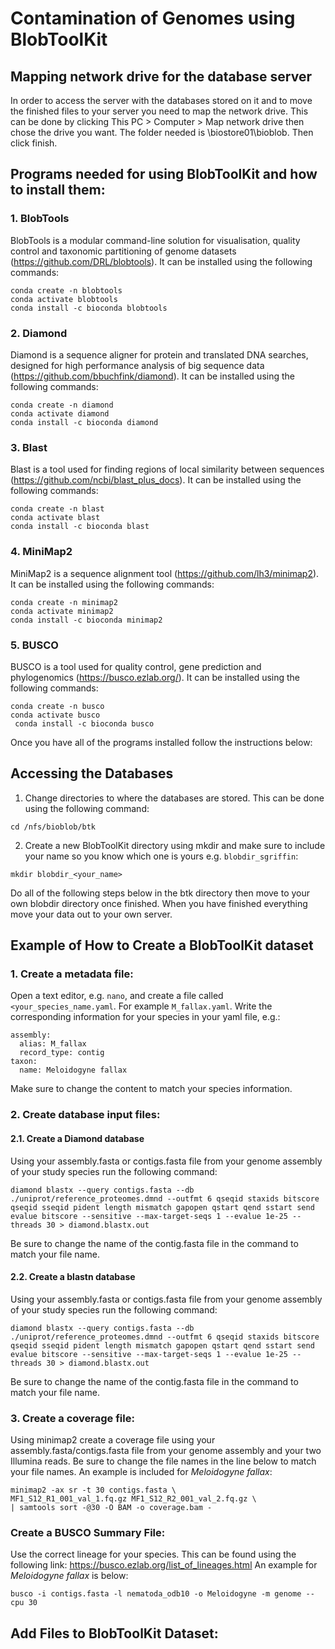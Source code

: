 # Contamination of Genomes using BlobToolKit
## Mapping network drive for the database server
In order to access the server with the databases stored on it and to move the finished files to your server you need to map the network drive.
This can be done by clicking This PC > Computer > Map network drive then chose the drive you want. The folder needed is \\biostore01\bioblob. Then click finish.

## Programs needed for using BlobToolKit and how to install them:
### 1. BlobTools
BlobTools is a modular command-line solution for visualisation, quality control and taxonomic partitioning of genome datasets (https://github.com/DRL/blobtools). It can be installed using the following commands:
```
conda create -n blobtools
conda activate blobtools
conda install -c bioconda blobtools
``` 
### 2. Diamond 
Diamond is a sequence aligner for protein and translated DNA searches, designed for high performance analysis of big sequence data (https://github.com/bbuchfink/diamond). It can be installed using the following commands:
```
conda create -n diamond
conda activate diamond
conda install -c bioconda diamond
``` 
### 3. Blast
Blast is a tool used for finding regions of local similarity between sequences (https://github.com/ncbi/blast_plus_docs). It can be installed using the following commands:
```
conda create -n blast
conda activate blast
conda install -c bioconda blast
``` 
### 4. MiniMap2
MiniMap2 is a sequence alignment tool (https://github.com/lh3/minimap2). It can be installed using the following commands:
```
conda create -n minimap2
conda activate minimap2
conda install -c bioconda minimap2
```

### 5. BUSCO
BUSCO is a tool used for quality control, gene prediction and phylogenomics (https://busco.ezlab.org/). It can be installed using the following commands:
```
conda create -n busco
conda activate busco
 conda install -c bioconda busco
```
Once you have all of the programs installed follow the instructions below:
## Accessing the Databases
1. Change directories to where the databases are stored. This can be done using the following command:
```
cd /nfs/bioblob/btk
```
2. Create a new BlobToolKit directory using mkdir and make sure to include your name so you know which one is yours e.g. ```blobdir_sgriffin```:
```
mkdir blobdir_<your_name>
```
Do all of the following steps below in the btk directory then move to your own blobdir directory once finished. When you have finished everything move your data out to your own server.

## Example of How to Create a BlobToolKit dataset
### 1. Create a metadata file:
Open a text editor, e.g. ```nano```, and create a file called ```<your_species_name.yaml```. For example ```M_fallax.yaml```. Write the corresponding information for your species in your yaml file, e.g.:
```
assembly:
  alias: M_fallax
  record_type: contig
taxon:
  name: Meloidogyne fallax
 ```
Make sure to change the content to match your species information.

### 2. Create database input files:
#### 2.1. Create a Diamond database
Using your assembly.fasta or contigs.fasta file from your genome assembly of your study species run the following command:
```
diamond blastx --query contigs.fasta --db ./uniprot/reference_proteomes.dmnd --outfmt 6 qseqid staxids bitscore qseqid sseqid pident length mismatch gapopen qstart qend sstart send evalue bitscore --sensitive --max-target-seqs 1 --evalue 1e-25 --threads 30 > diamond.blastx.out
```
Be sure to change the name of the contig.fasta file in the command to match your file name.
#### 2.2. Create a blastn database
Using your assembly.fasta or contigs.fasta file from your genome assembly of your study species run the following command:
```
diamond blastx --query contigs.fasta --db ./uniprot/reference_proteomes.dmnd --outfmt 6 qseqid staxids bitscore qseqid sseqid pident length mismatch gapopen qstart qend sstart send evalue bitscore --sensitive --max-target-seqs 1 --evalue 1e-25 --threads 30 > diamond.blastx.out
```
Be sure to change the name of the contig.fasta file in the command to match your file name.
### 3. Create a coverage file:
Using minimap2 create a coverage file using your assembly.fasta/contigs.fasta file from your genome assembly and your two Illumina reads. Be sure to change the file names in the line below to match your file names. An example is included for *Meloidogyne fallax*:
```
minimap2 -ax sr -t 30 contigs.fasta \
MF1_S12_R1_001_val_1.fq.gz MF1_S12_R2_001_val_2.fq.gz \
| samtools sort -@30 -O BAM -o coverage.bam -
```
### Create a BUSCO Summary File:
Use the correct lineage for your species. This can be found using the following link: https://busco.ezlab.org/list_of_lineages.html 
An example for *Meloidogyne fallax* is below:
```
busco -i contigs.fasta -l nematoda_odb10 -o Meloidogyne -m genome --cpu 30
```
## Add Files to BlobToolKit Dataset:

